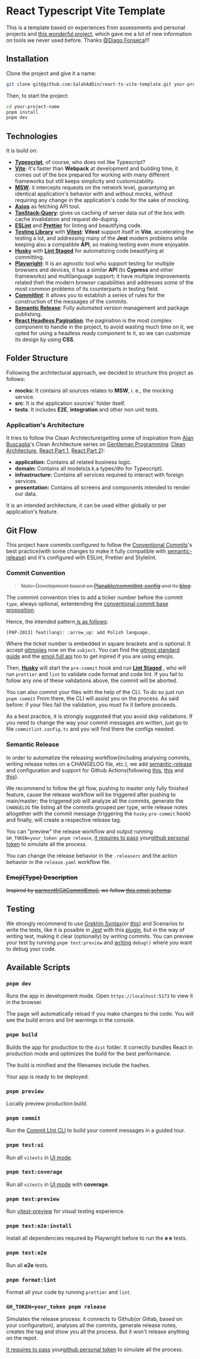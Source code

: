 # React Typescript Vite Template

This is a template based on experiences from assessments and personal projects and [this wonderful project](https://github.com/eruptionjs/core), which gave me a lot of new information on tools we never used before. Thanks [@Diago Fonseca](https://github.com/devMozao)!!!

## Installation

Clone the project and give it a name:

```Bash
git clone git@github.com:SalahAdDin/react-ts-vite-template.git your-project-name
```

Then, to start the project:

```Bash
cd your-project-name
pnpm install
pnpm dev
```

## Technologies

It is build on:

- [**Typescript**](https://www.typescriptlang.org/), of course, who does not like Typescript?
- [**Vite**](https://vitejs.dev/): it's faster than **Webpack** at development and building time, it comes out of the box prepared for working with many different frameworks but still keeps simplicity and customizability.
- [**MSW**](https://mswjs.io/): it intercepts requests on the network level, guarantying an identical application's behavior with and without mocks, without requiring any change in the application's code for the sake of mocking.
- [**Axios**](https://github.com/axios/axios) as fetching API tool.
- [**TanStack-Query**](https://tanstack.com/query/v4/docs/react/overview): gives us caching of server data out of the box with cache invalidation and request de-duping.
- [**ESLint**](https://eslint.org/) and [**Prettier**](https://prettier.io/) for linting and beautifying code.
- [**Testing Library**](https://testing-library.com/) with **[Vitest](https://vitest.dev/)**: **Vitest** support itself in **Vite**, accelerating the testing a lot, and addressing many of the **Jest** modern problems while keeping also a compatible **API**, so making testing even more enjoyable.
- [**Husky**](https://typicode.github.io/husky/#/) with [**Lint Staged**](https://github.com/okonet/lint-staged) for automatizing code beautifying at committing.
- [**Playwright**](https://playwright.dev/): It is an agnostic tool who support testing for multiple browsers and devices, it has a similar **API** (to **Cypress** and other frameworks) and multilanguage support; it have multiple improvements related theh the modern browser capabilities and addresses some of the most common problems of its counterparts in testing field.
- [**Commitlint**](https://github.com/conventional-changelog/commitlint): It allows you to establish a series of rules for the construction of the messages of the commits.
- [**Semantic Release**](https://github.com/semantic-release): Fully automated version management and package publishing.
- [**React Headless Pagination**](https://github.com/fullhdpixel/react-headless-pagination): the pagination is the most complex component to handle in the project, to avoid wasting much time on it, we opted for using a headless ready component to it, so we can customize its design by using **CSS**.

## Folder Structure

Following the architectural approach, we decided to structure this project as follows:

- **mocks:** It contains all sources relates to **MSW**, i. e., the mocking service.
- **src**: It is the application sources' folder itself.
- **tests**: It includes **E2E**, **integration** and other non unit tests.

### Application's Architecture

It tries to follow the Clean Architecture(getting some of inspiration from [Alan Buscaglia](https://www.linkedin.com/in/alanbuscaglia/)'s Clean Architecture series on [Gentleman Programming](https://www.youtube.com/c/GentlemanProgramming): [Clean Architecture](https://www.youtube.com/watch?v=vRGVnqylO68), [React Part 1](https://www.youtube.com/watch?v=5LqhlCd2_nE), [React Part 2](https://www.youtube.com/watch?v=XEcZaKK38fg)):

- **application:** Contains all related business logic.
- **domain:** Contains all models(a.k.a types/dto for Typescript).
- **infrastructure:** Contains all services required to interact with foreign services.
- **presentation:** Contains all screens and components intended to render our data.

It is an intended architecture, it can be used either globally or per application's feature.

## Git Flow

This project have commits configured to follow the [Conventional Commits](https://www.conventionalcommits.org/en/v1.0.0/)'s best practice(with some changes to make it fully compatible with [semantic-release](https://github.com/semantic-release)) and it's configured with ESLint, Prettier and Stylelint.

### Commit Convention

> ~~Note: Development based on [Planable/commitlint-config](https://github.com/Planable/commitlint-config) and its [blog](https://strdr4605.com/commitlint-custom-commit-message-with-emojis).~~

The commint convention tries to add a ticker number before the commit `type`, always optional, extentending the [conventional commit base proposition](https://www.conventionalcommits.org/en/v1.0.0/).

Hence, the intended pattern[ is as follows](https://regex101.com/r/YyeQ0X/1):

```
[PAP-2013] feat(lang): :arrow_up: add Polish language.
```

Where the ticket number is embedded in square brackets and is optional. It accept [gitmojies](https://gitmoji.dev/) now on the `subject`. You can find the [gitmoji standard guide](https://gitmoji.dev/) and the [emoji full api](https://emojiapi.dev/) too to get inpired if you are using emojis.

Then, [**Husky**](https://typicode.github.io/husky/#/) will start the `pre-commit` hook and run [**Lint Staged**](https://github.com/okonet/lint-staged) , who will run `prettier` and `lint` to validate code format and code lint. If you fail to follow any one of these validations above, the commit will be aborted.

You can also commit your files with the help of the CLI. To do so just run `pnpm commit` From there, the CLI will assist you on the process. As said before: if your files fail the validation, you must fix it before proceeds.

As a best practice, it is strongly suggested that you avoid skip validations. If you need to change the way your commit messages are written, just go to file `commitlint.config.ts` and you will find there the configs needed.

### Semantic Release

In order to automatize the releasing workflow(including analysing commits, writing release notes on a CHANGELOG file, etc.), we add [semantic-release](https://github.com/semantic-release) and configuration and support for Github Actions(following [this](https://medium.com/miq-tech-and-analytics/automating-releases-via-semantic-release-4781eb0106e8), [this](https://github.com/semantic-release/semantic-release/blob/master/docs/recipes/ci-configurations/github-actions.md) and [this](https://pnpm.io/es/continuous-integration#github-actions)).

We recommend to follow the git flow, pushing to master only fully finished feature, cause the release workflow will be triggered after pushing to main/master; the triggered job will analyze all the commits, generate the `CHANGELOG` file listing all the commits grouped per type, write release notes altogether with the commit message (triggering the `husky` `pre-commit` hook) and finally, will create a respective release tag.

You can "preview" the release workflow and output running `GH_TOKEN=your_token pnpm release`, [it requires to pass](https://github.com/semantic-release/github#github-authentication) your[github personal token](https://docs.github.com/en/authentication/keeping-your-account-and-data-secure/creating-a-personal-access-token) to simulate all the process.

You can change the release behavior in the `.releaserc` and the action behavior in the `release.yaml` workflow file.

### ~~Emoji(Type) Description~~

~~Inspired by [parmentf/GitCommitEmoji](https://gist.github.com/parmentf/035de27d6ed1dce0b36a), we follow [this emoji schema](https://gitmoji.dev/).~~

## Testing

We strongly recommend to use [Grekhin Syntax](https://cucumber.io/docs/gherkin/)(or [this](https://docs.behat.org/en/v2.5/guides/1.gherkin.html)) and Scenarios to write the tests, like it is possible in [Jest](https://jestjs.io/) with this [plugin](https://github.com/bencompton/jest-cucumber), but in the way of writing test, making it clear (optionally) by writing commits.
You can preview your test by running `pnpm test:preview` and [writing](https://www.vitest-preview.com/guide/getting-started#step-3-usage) `debug()` where you want to debug your code.

## Available Scripts

### `pnpm dev`

Runs the app in development mode.
Open `https://localhost:5173` to view it in the browser.

The page will automatically reload if you make changes to the code.
You will see the build errors and lint warnings in the console.

### `pnpm build`

Builds the app for production to the `dist` folder.
It correctly bundles React in production mode and optimizes the build for the best performance.

The build is minified and the filenames include the hashes.

Your app is ready to be deployed.

### `pnpm preview`

Locally preview production build.

### `pnpm commit`

Run the [Commit LInt CLI](https://github.com/conventional-changelog/commitlint#cli) to build your commit messages in a guided tour.

### `pnpm test:ui`

Run all `vitests` in [UI mode](https://vitest.dev/guide/ui.html).

### `pnpm test:coverage`

Run all `vitests` in [UI mode](https://vitest.dev/guide/ui.html) with **coverage**.

### `pnpm test:preview`

Run [vitest-preview](https://www.vitest-preview.com/guide/getting-started) for visual testing experience.

### `pnpm test:e2e:install`

Install all dependencies required by Playwright before to run the **e
e** tests.

### `pnpm test:e2e`

Run all **e2e** tests.

### `pnpm format:lint`

Format all your code by running `prettier` and `lint`.

### `GH_TOKEN=your_token pnpm release`

Simulates the release process: it connects to Github(or Gitlab, based on your configuration), analyses all the commits, generale release notes, creates the tag and show you all the process. But it won't release anything on the repot.

[It requires to pass](https://github.com/semantic-release/github#github-authentication) your[github personal token](https://docs.github.com/en/authentication/keeping-your-account-and-data-secure/creating-a-personal-access-token) to simulate all the process.
